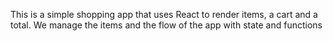 This is a simple shopping app that uses React to render items, a cart and a total. We manage the items and the flow of the app with state and functions
